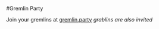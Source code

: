 #Gremlin Party

Join your gremlins at [gremlin.party](http://gremlin.party "It's really fun I promise") *grablins are also invited*